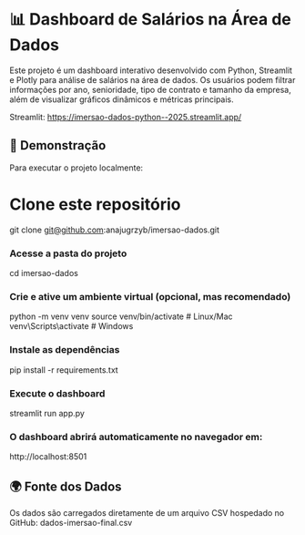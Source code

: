 # 📊 Dashboard de Salários na Área de Dados
Este projeto é um dashboard interativo desenvolvido com Python, Streamlit e Plotly para análise de salários na área de dados.
Os usuários podem filtrar informações por ano, senioridade, tipo de contrato e tamanho da empresa, além de visualizar gráficos dinâmicos e métricas principais.

Streamlit: https://imersao-dados-python--2025.streamlit.app/

## 🚀 Demonstração
Para executar o projeto localmente:
# Clone este repositório
git clone git@github.com:anajugrzyb/imersao-dados.git

### Acesse a pasta do projeto
cd imersao-dados

### Crie e ative um ambiente virtual (opcional, mas recomendado)
python -m venv venv
source venv/bin/activate   # Linux/Mac
venv\Scripts\activate      # Windows

### Instale as dependências
pip install -r requirements.txt

### Execute o dashboard
streamlit run app.py

### O dashboard abrirá automaticamente no navegador em:
http://localhost:8501

## 🌍 Fonte dos Dados
Os dados são carregados diretamente de um arquivo CSV hospedado no GitHub:
dados-imersao-final.csv



